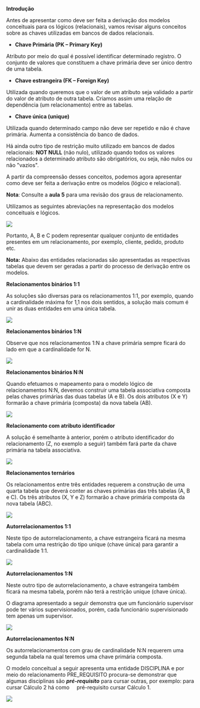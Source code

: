 **Introdução**

Antes de apresentar como deve ser feita a derivação dos modelos conceituais para os lógicos (relacionais), vamos revisar alguns conceitos sobre as chaves utilizadas em bancos de dados relacionais.

- **Chave Primária (PK – Primary Key)**

Atributo por meio do qual é possível identificar determinado registro. O conjunto de valores que constituem a chave primária deve ser único dentro de uma tabela.

- **Chave estrangeira (FK – Foreign Key)**

Utilizada quando queremos que o valor de um atributo seja validado a partir do valor de atributo de outra tabela. Criamos assim uma relação de dependência (um relacionamento) entre as tabelas.

- **Chave única (unique)**

Utilizada quando determinado campo não deve ser repetido e não é chave primária. Aumenta a consistência do banco de dados.

Há ainda outro tipo de restrição muito utilizado em bancos de dados relacionais: **NOT NULL** (não nulo), utilizado quando todos os valores relacionados a determinado atributo são obrigatórios, ou seja, não nulos ou não "vazios".

A partir da compreensão desses conceitos, podemos agora apresentar como deve ser feita a derivação entre os modelos (lógico e relacional).

**Nota**: Consulte a **aula** **5** para uma revisão dos graus de relacionamento.

Utilizamos as seguintes abreviações na representação dos modelos conceituais e lógicos.

[![](https://img.uninove.br/static/0/0/0/0/0/0/0/1/2/1/8/121871/a10i00_md80_100.jpg)](https://img.uninove.br/static/0/0/0/0/0/0/0/1/2/1/8/121871/a10i00_md80_100.jpg)

Portanto, A, B e C podem representar qualquer conjunto de entidades presentes em um relacionamento, por exemplo, cliente, pedido, produto etc.

**Nota:** Abaixo das entidades relacionadas são apresentadas as respectivas tabelas que devem ser geradas a partir do processo de derivação entre os modelos.

**Relacionamentos binários 1:1**

As soluções são diversas para os relacionamentos 1:1, por exemplo, quando a cardinalidade máxima for 1,1 nos dois sentidos, a solução mais comum é unir as duas entidades em uma única tabela.

[![](https://img.uninove.br/static/0/0/0/0/0/0/0/1/2/1/8/121873/a10i01_md80_100.jpg)](https://img.uninove.br/static/0/0/0/0/0/0/0/1/2/1/8/121873/a10i01_md80_100.jpg)

**Relacionamentos binários 1:N**

Observe que nos relacionamentos 1:N a chave primária sempre ficará do lado em que a cardinalidade for N.

[![](https://img.uninove.br/static/0/0/0/0/0/0/0/1/2/1/8/121874/a10i02_md80_100.jpg)](https://img.uninove.br/static/0/0/0/0/0/0/0/1/2/1/8/121874/a10i02_md80_100.jpg)

**Relacionamentos binários N:N**

Quando efetuamos o mapeamento para o modelo lógico de relacionamentos N:N, devemos construir uma tabela associativa composta pelas chaves primárias das duas tabelas (A e B). Os dois atributos (X e Y) formarão a chave primária (composta) da nova tabela (AB).

[![](https://img.uninove.br/static/0/0/0/0/0/0/0/1/2/1/8/121875/a10i03_md80_100.jpg)](https://img.uninove.br/static/0/0/0/0/0/0/0/1/2/1/8/121875/a10i03_md80_100.jpg)

**Relacionamento com atributo identificador**

A solução é semelhante à anterior, porém o atributo identificador do relacionamento (Z, no exemplo a seguir) também fará parte da chave primária na tabela associativa.

[![](https://img.uninove.br/static/0/0/0/0/0/0/0/1/2/1/8/121876/a10i04_md80_100.jpg)](https://img.uninove.br/static/0/0/0/0/0/0/0/1/2/1/8/121876/a10i04_md80_100.jpg)

**Relacionamentos ternários**

Os relacionamentos entre três entidades requerem a construção de uma quarta tabela que deverá conter as chaves primárias das três tabelas (A, B e C). Os três atributos (X, Y e Z) formarão a chave primária composta da nova tabela (ABC).

[![](https://img.uninove.br/static/0/0/0/0/0/0/0/1/2/1/8/121878/a10i05_md80_100.jpg)](https://img.uninove.br/static/0/0/0/0/0/0/0/1/2/1/8/121878/a10i05_md80_100.jpg)

**Autorrelacionamentos 1:1**

Neste tipo de autorrelacionamento, a chave estrangeira ficará na mesma tabela com uma restrição do tipo unique (chave única) para garantir a cardinalidade 1:1.

[![](https://img.uninove.br/static/0/0/0/0/0/0/0/1/2/1/8/121877/a10i06_md80_100.jpg)](https://img.uninove.br/static/0/0/0/0/0/0/0/1/2/1/8/121877/a10i06_md80_100.jpg)

**Autorrelacionamentos 1:N**

Neste outro tipo de autorrelacionamento, a chave estrangeira também ficará na mesma tabela, porém não terá a restrição unique (chave única).

O diagrama apresentado a seguir demonstra que um funcionário supervisor pode ter vários supervisionados, porém, cada funcionário supervisionado tem apenas um supervisor.

[![](https://img.uninove.br/static/0/0/0/0/0/0/0/1/2/1/8/121879/a10i07_md80_100.jpg)](https://img.uninove.br/static/0/0/0/0/0/0/0/1/2/1/8/121879/a10i07_md80_100.jpg)

**Autorrelacionamentos N:N**

Os autorrelacionamentos com grau de cardinalidade N:N requerem uma segunda tabela na qual teremos uma chave primária composta.

O modelo conceitual a seguir apresenta uma entidade DISCIPLINA e por meio do relacionamento PRE_REQUISITO procura-se demonstrar que algumas disciplinas são _**pré-requisito**_ para cursar outras, por exemplo: para cursar Cálculo 2 há como     pré-requisito cursar Cálculo 1.

[![](https://img.uninove.br/static/0/0/0/0/0/0/0/1/2/1/8/121882/a10i08_md80_100.jpg)](https://img.uninove.br/static/0/0/0/0/0/0/0/1/2/1/8/121882/a10i08_md80_100.jpg)